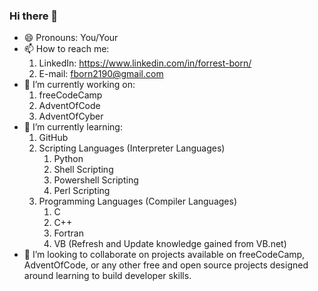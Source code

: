 ### Hi there 👋

<!--
**forrest-born/Forrest-Born** is a ✨ _special_ ✨ repository because its `README.md` (this file) appears on your GitHub profile.

Here are some ideas to get you started:

- 🔭 I’m currently working on ...
- 🌱 I’m currently learning ...
- 👯 I’m looking to collaborate on ...
- 🤔 I’m looking for help with ...
- 💬 Ask me about ...
- 📫 How to reach me: ...
- 😄 Pronouns: ...
- ⚡ Fun fact: ...
-->
- 😄 Pronouns: You/Your
- 📫 How to reach me: 
    1. LinkedIn: https://www.linkedin.com/in/forrest-born/
    2. E-mail: fborn2190@gmail.com
- 🔭 I’m currently working on:
    1. freeCodeCamp
    2. AdventOfCode
    3. AdventOfCyber
- 🌱 I’m currently learning:
    1. GitHub
    2. Scripting Languages (Interpreter Languages)
        1. Python
        2. Shell Scripting
        3. Powershell Scripting
        4. Perl Scripting
    3. Programming Languages (Compiler Languages)
        1. C
        2. C++
        3. Fortran
        4. VB (Refresh and Update knowledge gained from VB.net)
- 👯 I’m looking to collaborate on projects available on freeCodeCamp, AdventOfCode, or any other free and open source projects designed around learning to build developer skills.
